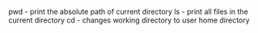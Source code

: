 pwd - print the absolute path of current directory
ls - print all files in the current directory
cd - changes working directory to user home directory
